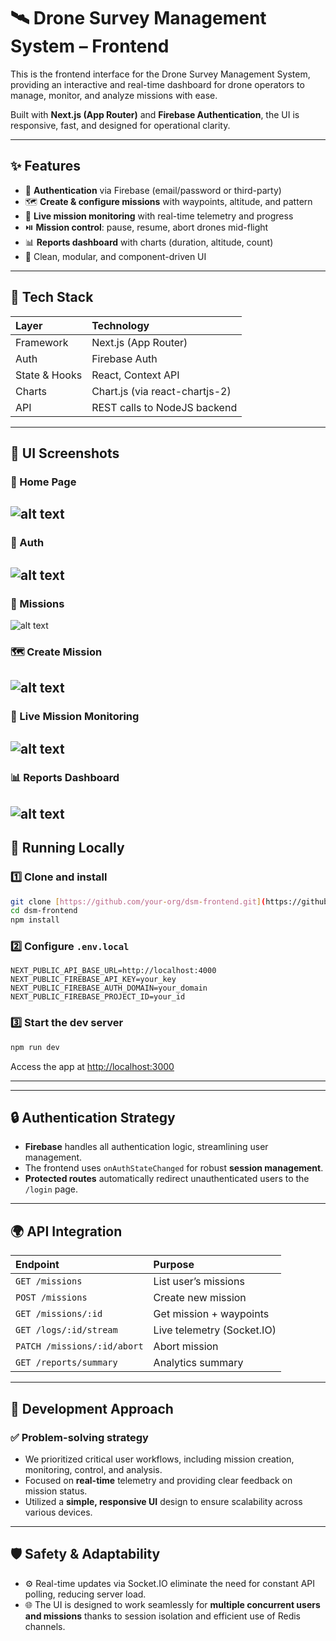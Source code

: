 
# 🛰️ Drone Survey Management System – Frontend

This is the frontend interface for the Drone Survey Management System, providing an interactive and real-time dashboard for drone operators to manage, monitor, and analyze missions with ease.

Built with **Next.js (App Router)** and **Firebase Authentication**, the UI is responsive, fast, and designed for operational clarity.

---

## ✨ Features

* 🔐 **Authentication** via Firebase (email/password or third-party)
* 🗺️ **Create & configure missions** with waypoints, altitude, and pattern
* 📍 **Live mission monitoring** with real-time telemetry and progress
* ⏯️ **Mission control**: pause, resume, abort drones mid-flight
* 📊 **Reports dashboard** with charts (duration, altitude, count)
* 🎨 Clean, modular, and component-driven UI

---

## 🧱 Tech Stack

| Layer           | Technology                   |
| :-------------- | :--------------------------- |
| Framework       | Next.js (App Router)         |
| Auth            | Firebase Auth                |
| State & Hooks   | React, Context API           |
| Charts          | Chart.js (via react-chartjs-2) |
| API             | REST calls to NodeJS backend |


---

## 📸 UI Screenshots

### 🔐 Home Page

![alt text](public/image-1.png)
---
### 🔐 Auth

![alt text](public/image-2.png)
---
### 🔐 Missions

![alt text](public/image-3.png)

### 🗺️ Create Mission

![alt text](public/image-4.png)
---

### 📡 Live Mission Monitoring

![alt text](public/image-5.png)
---

### 📊 Reports Dashboard

![alt text](public/image-6.png)
---

## 🧪 Running Locally

### 1️⃣ Clone and install

```bash
git clone [https://github.com/your-org/dsm-frontend.git](https://github.com/your-org/dsm-frontend.git)
cd dsm-frontend
npm install
````

### 2️⃣ Configure `.env.local`

```env
NEXT_PUBLIC_API_BASE_URL=http://localhost:4000
NEXT_PUBLIC_FIREBASE_API_KEY=your_key
NEXT_PUBLIC_FIREBASE_AUTH_DOMAIN=your_domain
NEXT_PUBLIC_FIREBASE_PROJECT_ID=your_id
```

### 3️⃣ Start the dev server

```bash
npm run dev
```

Access the app at [http://localhost:3000](https://www.google.com/search?q=http://localhost:3000)

-----

-----

## 🔒 Authentication Strategy

  * **Firebase** handles all authentication logic, streamlining user management.
  * The frontend uses `onAuthStateChanged` for robust **session management**.
  * **Protected routes** automatically redirect unauthenticated users to the `/login` page.

-----

## 🌍 API Integration

| Endpoint                    | Purpose                        |
| :-------------------------- | :----------------------------- |
| `GET /missions`             | List user’s missions           |
| `POST /missions`            | Create new mission             |
| `GET /missions/:id`         | Get mission + waypoints        |
| `GET /logs/:id/stream`      | Live telemetry (Socket.IO)   |
| `PATCH /missions/:id/abort` | Abort mission                  |
| `GET /reports/summary`      | Analytics summary              |

-----

## 🧠 Development Approach

### ✅ Problem-solving strategy

  * We prioritized critical user workflows, including mission creation, monitoring, control, and analysis.
  * Focused on **real-time** telemetry and providing clear feedback on mission status.
  * Utilized a **simple, responsive UI** design to ensure scalability across various devices.

-----

## 🛡️ Safety & Adaptability

  * ⚙️ Real-time updates via Socket.IO eliminate the need for constant API polling, reducing server load.
  * 🌐 The UI is designed to work seamlessly for **multiple concurrent users and missions** thanks to session isolation and efficient use of Redis channels.

